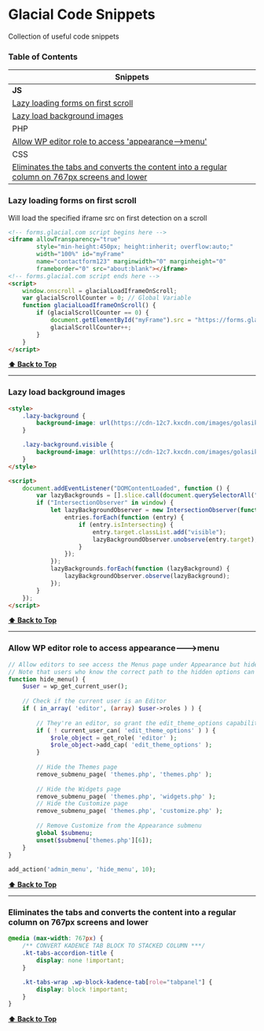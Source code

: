 # Glacial Code Snippets

Collection of useful code snippets

### Table of Contents

| Snippets |
|------- | 
| **JS** |
| [Lazy loading forms on first scroll](#Lazy-loading-forms-on-first-scroll) |
| [Lazy load background images](#Lazy-load-background-images) |
| PHP |
| [Allow WP editor role to access 'appearance-->menu'](#Allow-WP-editor-role-to-access-appearance---menu) |
| CSS |
|[Eliminates the tabs and converts the content into a regular column on 767px screens and lower](#Eliminates-the-tabs-and-converts-the-content-into-a-regular-column-on-767px-screens-and-lower) |

### Lazy loading forms on first scroll

Will load the specified iframe src on first detection on a scroll

```html
<!-- forms.glacial.com script begins here -->
<iframe allowTransparency="true"
        style="min-height:450px; height:inherit; overflow:auto;"
        width="100%" id="myFrame"
        name="contactform123" marginwidth="0" marginheight="0"
        frameborder="0" src="about:blank"></iframe>
<!-- forms.glacial.com script ends here -->
<script>
    window.onscroll = glacialLoadIframeOnScroll;
    var glacialScrollCounter = 0; // Global Variable
    function glacialLoadIframeOnScroll() {
        if (glacialScrollCounter == 0) {
            document.getElementById("myFrame").src = "https://forms.glacial.com/my-contact-form-FORMIDNUMBER.html";
            glacialScrollCounter++;
        }
    }
</script>
```

**[⬆ Back to Top](#table-of-contents)**

---

### Lazy load background images
```html
<style>
    .lazy-background {
        background-image: url(https://cdn-12c7.kxcdn.com/images/golasik_net/ph.jpg); /* Placeholder image */
    }

    .lazy-background.visible {
        background-image: url(https://cdn-12c7.kxcdn.com/images/golasik_net/Tony-Simmons_lowres.jpg);
    }
</style>

<script>
    document.addEventListener("DOMContentLoaded", function () {
        var lazyBackgrounds = [].slice.call(document.querySelectorAll(".lazy-background"));
        if ("IntersectionObserver" in window) {
            let lazyBackgroundObserver = new IntersectionObserver(function (entries, observer) {
                entries.forEach(function (entry) {
                    if (entry.isIntersecting) {
                        entry.target.classList.add("visible");
                        lazyBackgroundObserver.unobserve(entry.target);
                    }
                });
            });
            lazyBackgrounds.forEach(function (lazyBackground) {
                lazyBackgroundObserver.observe(lazyBackground);
            });
        }
    });
</script>
```
**[⬆ Back to Top](#table-of-contents)**

---

### Allow WP editor role to access appearance--->menu

```php
// Allow editors to see access the Menus page under Appearance but hide other options
// Note that users who know the correct path to the hidden options can still access them
function hide_menu() {
 	$user = wp_get_current_user();
	
	// Check if the current user is an Editor
	if ( in_array( 'editor', (array) $user->roles ) ) {
		
		// They're an editor, so grant the edit_theme_options capability if they don't have it
		if ( ! current_user_can( 'edit_theme_options' ) ) {
			$role_object = get_role( 'editor' );
			$role_object->add_cap( 'edit_theme_options' );
		}
		
		// Hide the Themes page
	    remove_submenu_page( 'themes.php', 'themes.php' );
 
	    // Hide the Widgets page
	    remove_submenu_page( 'themes.php', 'widgets.php' );
	    // Hide the Customize page
	    remove_submenu_page( 'themes.php', 'customize.php' );
 
	    // Remove Customize from the Appearance submenu
	    global $submenu;
	    unset($submenu['themes.php'][6]);
	}
}
 
add_action('admin_menu', 'hide_menu', 10);
```
**[⬆ Back to Top](#table-of-contents)**

---

### Eliminates the tabs and converts the content into a regular column on 767px screens and lower

```css
@media (max-width: 767px) {
    /** CONVERT KADENCE TAB BLOCK TO STACKED COLUMN ***/
    .kt-tabs-accordion-title {
        display: none !important;
    }

    .kt-tabs-wrap .wp-block-kadence-tab[role="tabpanel"] {
        display: block !important;
    }
}
```

**[⬆ Back to Top](#table-of-contents)**

